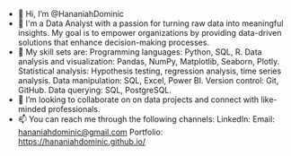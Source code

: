 - 👋 Hi, I’m @HananiahDominic
- 👀 I'm a Data Analyst with a passion for turning raw data into meaningful insights. My goal is to empower organizations by providing data-driven solutions that enhance decision-making processes.
- 🌱 My skill sets are:
Programming languages: Python, SQL, R.
Data analysis and visualization: Pandas, NumPy, Matplotlib, Seaborn, Plotly.
Statistical analysis: Hypothesis testing, regression analysis, time series analysis.
Data manipulation: SQL, Excel, Power BI.
Version control: Git, GitHub.
Data querying: SQL, PostgreSQL.
- 💞️ I’m looking to collaborate on  on data projects and connect with like-minded professionals. 
- 📫 You can reach me through the following channels:
LinkedIn:
Email: hananiahdominic@gmail.com
Portfolio: https://hananiahdominic.github.io/

<!---
HananiahDominic/HananiahDominic is a ✨ special ✨ repository because its `README.md` (this file) appears on your GitHub profile.
You can click the Preview link to take a look at your changes.
--->
